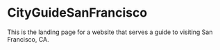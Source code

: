 # CityGuideSanFrancisco
This is the landing page for a website that serves a guide to 
visiting San Francisco, CA.
